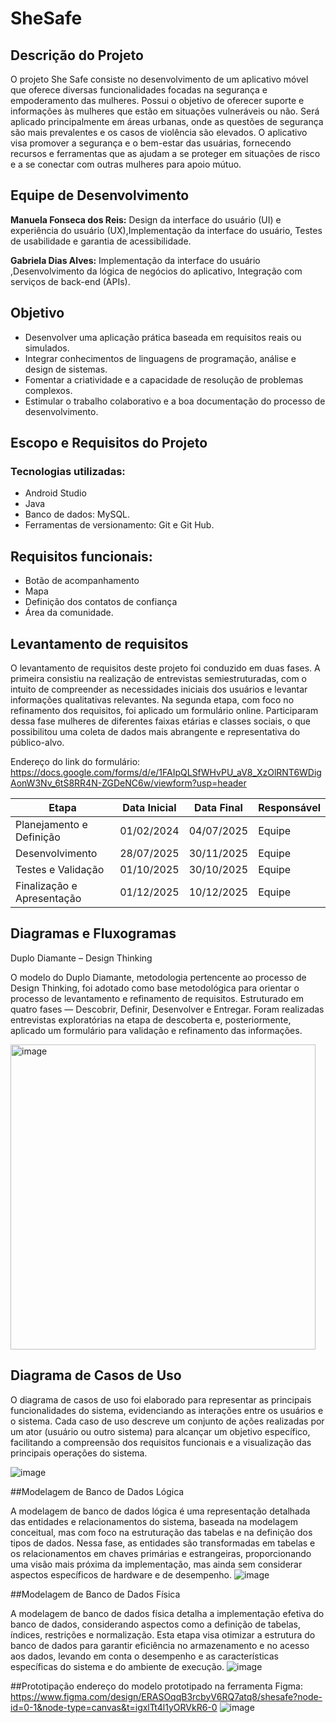 # SheSafe

## Descrição do Projeto

O projeto She Safe consiste no desenvolvimento de um aplicativo móvel que oferece diversas funcionalidades focadas na segurança e empoderamento das mulheres. Possui o objetivo de oferecer suporte e informações às mulheres que estão em situações vulneráveis ou não. Será aplicado principalmente em áreas urbanas, onde as questões de segurança são mais prevalentes e os casos de violência são elevados. O aplicativo visa promover a segurança e o bem-estar das usuárias, fornecendo recursos e ferramentas que as ajudam a se proteger em situações de risco e a se conectar com outras mulheres para apoio mútuo. 

## Equipe de Desenvolvimento

__Manuela Fonseca dos Reis:__ Design da interface do usuário (UI) e experiência do usuário (UX),Implementação da interface do usuário, Testes de usabilidade e garantia de acessibilidade.

__Gabriela Dias Alves:__ Implementação da interface do usuário ,Desenvolvimento da lógica de negócios do aplicativo, Integração com serviços de back-end (APIs).

## Objetivo

* Desenvolver uma aplicação prática baseada em requisitos reais ou simulados.
* Integrar conhecimentos de linguagens de programação, análise e design de sistemas.
* Fomentar a criatividade e a capacidade de resolução de problemas complexos.
* Estimular o trabalho colaborativo e a boa documentação do processo de desenvolvimento.


## Escopo e Requisitos do Projeto

### Tecnologias utilizadas:
* Android Studio
* Java
* Banco de dados: MySQL. 
* Ferramentas de versionamento: Git e Git Hub.
   


## Requisitos funcionais: 
* Botão de acompanhamento
* Mapa
* Definição dos contatos de confiança
* Área da comunidade.

## Levantamento de requisitos
O levantamento de requisitos deste projeto foi conduzido em duas fases. A primeira consistiu na realização de entrevistas semiestruturadas, com o intuito de compreender as necessidades iniciais dos usuários e levantar informações qualitativas relevantes. Na segunda etapa, com foco no refinamento dos requisitos, foi aplicado um formulário online. Participaram dessa fase mulheres de diferentes faixas etárias e classes sociais, o que possibilitou uma coleta de dados mais abrangente e representativa do público-alvo.

Endereço do link do formulário: 
https://docs.google.com/forms/d/e/1FAIpQLSfWHvPU_aV8_XzOlRNT6WDigAonW3Nv_6tS8RR4N-ZGDeNC6w/viewform?usp=header


| Etapa                    | Data Inicial   | Data Final | Responsável|
| ------------------------ |:--------------:|-----------|--------------|
| Planejamento e Definição | 01/02/2024     |04/07/2025|Equipe|
| Desenvolvimento          | 28/07/2025     |30/11/2025|Equipe|
|Testes e Validação        | 01/10/2025     |30/10/2025|Equipe|
|Finalização e Apresentação| 01/12/2025     |10/12/2025|Equipe|
	         

## Diagramas e Fluxogramas 

Duplo Diamante – Design Thinking

O modelo do Duplo Diamante, metodologia pertencente ao processo de Design Thinking, foi adotado como base metodológica para orientar o processo de levantamento e refinamento de requisitos. Estruturado em quatro fases — Descobrir, Definir, Desenvolver e Entregar. Foram realizadas entrevistas exploratórias na etapa de descoberta e, posteriormente, aplicado um formulário para validação e refinamento das informações.

<img width="488" alt="image" src="https://github.com/user-attachments/assets/3b323f28-233d-4c11-8a28-4e17e8906d37" />


## Diagrama de Casos de Uso
 
O diagrama de casos de uso foi elaborado para representar as principais funcionalidades do sistema, evidenciando as interações entre os usuários e o sistema. Cada caso de uso descreve um conjunto de ações realizadas por um ator (usuário ou outro sistema) para alcançar um objetivo específico, facilitando a compreensão dos requisitos funcionais e a visualização das principais operações do sistema.

![image](https://github.com/user-attachments/assets/2869ef6c-e377-46cf-814e-2cbaad6d5bdf)


##Modelagem de Banco de Dados Lógica

A modelagem de banco de dados lógica é uma representação detalhada das entidades e relacionamentos do sistema, baseada na modelagem conceitual, mas com foco na estruturação das tabelas e na definição dos tipos de dados. Nessa fase, as entidades são transformadas em tabelas e os relacionamentos em chaves primárias e estrangeiras, proporcionando uma visão mais próxima da implementação, mas ainda sem considerar aspectos específicos de hardware e de desempenho.
![image](https://github.com/user-attachments/assets/97b657fc-d891-486e-8bac-6068d14fe276)




##Modelagem de Banco de Dados Física

A modelagem de banco de dados física detalha a implementação efetiva do banco de dados, considerando aspectos como a definição de tabelas, índices, restrições e normalização. Esta etapa visa otimizar a estrutura do banco de dados para garantir eficiência no armazenamento e no acesso aos dados, levando em conta o desempenho e as características específicas do sistema e do ambiente de execução.
![image](https://github.com/user-attachments/assets/16dfa7cb-7b39-4219-af3d-e744d0f48d22)



##Prototipação 
endereço do modelo prototipado na ferramenta Figma: https://www.figma.com/design/ERASOqqB3rcbyV6RQ7atq8/shesafe?node-id=0-1&node-type=canvas&t=igxlTt4l1yORVkR6-0
![image](https://github.com/user-attachments/assets/341a5949-5560-4f77-8e14-7ebbf373774e)



